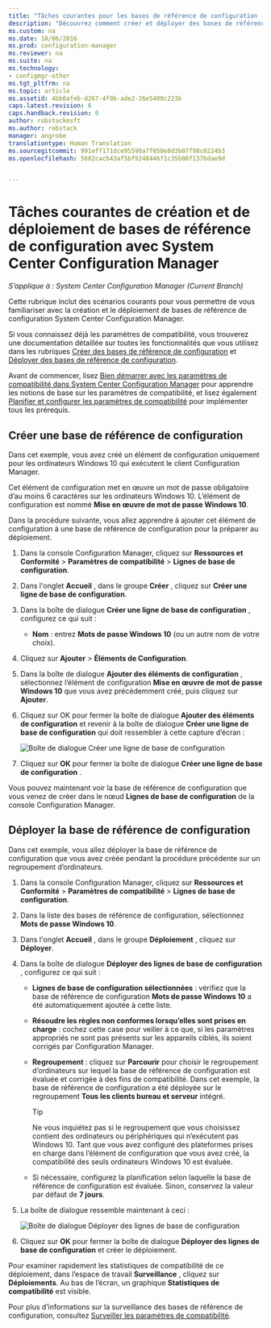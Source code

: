 ```yaml
---
title: "Tâches courantes pour les bases de référence de configuration - Configuration Manager | Microsoft Docs"
description: "Découvrez comment créer et déployer des bases de référence de configuration System Center Configuration Manager."
ms.custom: na
ms.date: 10/06/2016
ms.prod: configuration-manager
ms.reviewer: na
ms.suite: na
ms.technology:
- configmgr-other
ms.tgt_pltfrm: na
ms.topic: article
ms.assetid: 4bb6afeb-d267-4f9b-ade2-26e5400c223b
caps.latest.revision: 6
caps.handback.revision: 0
author: robstackmsft
ms.author: robstack
manager: angrobe
translationtype: Human Translation
ms.sourcegitcommit: 991eff171dce95590a7f050e0d3b07f98c0224b3
ms.openlocfilehash: 5682cacb43af5bf9248446f1c35b08f137bdae9d


---
```

# <a name="common-tasks-for-creating-and-deploying-configuration-baselines-with-system-center-configuration-manager"></a>Tâches courantes de création et de déploiement de bases de référence de configuration avec System Center Configuration Manager

*S’applique à : System Center Configuration Manager (Current Branch)*

Cette rubrique inclut des scénarios courants pour vous permettre de vous familiariser avec la création et le déploiement de bases de référence de configuration System Center Configuration Manager.  

 Si vous connaissez déjà les paramètres de compatibilité, vous trouverez une documentation détaillée sur toutes les fonctionnalités que vous utilisez dans les rubriques [Créer des bases de référence de configuration](../../compliance/deploy-use/create-configuration-baselines.md) et [Déployer des bases de référence de configuration](../../compliance/deploy-use/deploy-configuration-baselines.md).  

 Avant de commencer, lisez [Bien démarrer avec les paramètres de compatibilité dans System Center Configuration Manager](../../compliance/get-started/get-started-with-compliance-settings.md) pour apprendre les notions de base sur les paramètres de compatibilité, et lisez également [Planifier et configurer les paramètres de compatibilité](../../compliance/plan-design/plan-for-and-configure-compliance-settings.md) pour implémenter tous les prérequis.  

## <a name="create-a-configuration-baseline"></a>Créer une base de référence de configuration  
 Dans cet exemple, vous avez créé un élément de configuration uniquement pour les ordinateurs Windows 10 qui exécutent le client Configuration Manager.  

 Cet élément de configuration met en œuvre un mot de passe obligatoire d’au moins 6 caractères sur les ordinateurs Windows 10. L’élément de configuration est nommé **Mise en œuvre de mot de passe Windows 10**.  

Dans la procédure suivante, vous allez apprendre à ajouter cet élément de configuration à une base de référence de configuration pour la préparer au déploiement.  

1.  Dans la console Configuration Manager, cliquez sur **Ressources et Conformité** > **Paramètres de compatibilité** > **Lignes de base de configuration**.  

3.  Dans l'onglet **Accueil** , dans le groupe **Créer** , cliquez sur **Créer une ligne de base de configuration**.  

4.  Dans la boîte de dialogue **Créer une ligne de base de configuration** , configurez ce qui suit :  

    -   **Nom** : entrez **Mots de passe Windows 10** (ou un autre nom de votre choix).  

5.  Cliquez sur **Ajouter** > **Éléments de Configuration**.  

6.  Dans la boîte de dialogue **Ajouter des éléments de configuration** , sélectionnez l’élément de configuration **Mise en œuvre de mot de passe Windows 10** que vous avez précédemment créé, puis cliquez sur **Ajouter**.  

7.  Cliquez sur OK pour fermer la boîte de dialogue **Ajouter des éléments de configuration** et revenir à la boîte de dialogue **Créer une ligne de base de configuration** qui doit ressembler à cette capture d’écran :  

     ![Boîte de dialogue Créer une ligne de base de configuration](/sccm/compliance/plan-design/media/Create-Configuration-Baseline.png)  

8.  Cliquez sur **OK** pour fermer la boîte de dialogue **Créer une ligne de base de configuration** .  

 Vous pouvez maintenant voir la base de référence de configuration que vous venez de créer dans le nœud **Lignes de base de configuration** de la console Configuration Manager.  

## <a name="deploy-the-configuration-baseline"></a>Déployer la base de référence de configuration  
 Dans cet exemple, vous allez déployer la base de référence de configuration que vous avez créée pendant la procédure précédente sur un regroupement d’ordinateurs.  

1.  Dans la console Configuration Manager, cliquez sur **Ressources et Conformité** > **Paramètres de compatibilité** > **Lignes de base de configuration**.  

3.  Dans la liste des bases de référence de configuration, sélectionnez **Mots de passe Windows 10**.  

4.  Dans l'onglet **Accueil** , dans le groupe **Déploiement** , cliquez sur **Déployer**.  

5.  Dans la boîte de dialogue **Déployer des lignes de base de configuration** , configurez ce qui suit :  

    -   **Lignes de base de configuration sélectionnées** : vérifiez que la base de référence de configuration **Mots de passe Windows 10** a été automatiquement ajoutée à cette liste.  

    -   **Résoudre les règles non conformes lorsqu’elles sont prises en charge** : cochez cette case pour veiller à ce que, si les paramètres appropriés ne sont pas présents sur les appareils ciblés, ils soient corrigés par Configuration Manager.  

    -   **Regroupement** : cliquez sur **Parcourir** pour choisir le regroupement d’ordinateurs sur lequel la base de référence de configuration est évaluée et corrigée à des fins de compatibilité. Dans cet exemple, la base de référence de configuration a été déployée sur le regroupement **Tous les clients bureau et serveur** intégré.  

        > [!TIP]  
        >  Ne vous inquiétez pas si le regroupement que vous choisissez contient des ordinateurs ou périphériques qui n’exécutent pas Windows 10. Tant que vous avez configuré des plateformes prises en charge dans l’élément de configuration que vous avez créé, la compatibilité des seuls ordinateurs Windows 10 est évaluée.  

    -   Si nécessaire, configurez la planification selon laquelle la base de référence de configuration est évaluée. Sinon, conservez la valeur par défaut de **7 jours**.  

6.  La boîte de dialogue ressemble maintenant à ceci :  

     ![Boîte de dialogue Déployer des lignes de base de configuration](/sccm/compliance/plan-design/media/Deploy-configuration-baselines.png)  

7.  Cliquez sur **OK** pour fermer la boîte de dialogue **Déployer des lignes de base de configuration** et créer le déploiement.  

 Pour examiner rapidement les statistiques de compatibilité de ce déploiement, dans l’espace de travail **Surveillance** , cliquez sur **Déploiements**. Au bas de l’écran, un graphique **Statistiques de compatibilité** est visible.  

 Pour plus d’informations sur la surveillance des bases de référence de configuration, consultez [Surveiller les paramètres de compatibilité](../../compliance/deploy-use/monitor-compliance-settings.md).  



<!--HONumber=Jan17_HO4-->


